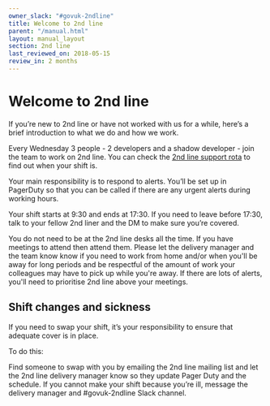 ```yaml
---
owner_slack: "#govuk-2ndline"
title: Welcome to 2nd line
parent: "/manual.html"
layout: manual_layout
section: 2nd line
last_reviewed_on: 2018-05-15
review_in: 2 months
---
```


# Welcome to 2nd line 

If you’re new to 2nd line or have not worked with us for a while, here’s a brief introduction to what we do and how we work. 

Every Wednesday 3 people - 2 developers and a shadow developer - join the team to work on 2nd line. You can check the [2nd line support rota](https://docs.google.com/spreadsheets/d/1OTVm_k6MDdCFN1EFzrKXWu4iIPI7uR9mssI8AMwn7lU/edit#gid=10) to find out when your shift is.  

Your main responsibility is to respond to alerts. You’ll be set up in PagerDuty so that you can be called if there are any urgent alerts during working hours. 

Your shift starts at 9:30 and ends at 17:30. If you need to leave before 17:30, talk to your fellow 2nd liner and the DM to make sure you’re covered.   

You do not need to be at the 2nd line desks all the time. If you have meetings to attend then attend them. Please let the delivery manager and the team know know if you need to work from home and/or when you'll be away for long periods and be respectful of the amount of work your colleagues may have to pick up while you're away. If there are lots of alerts, you'll need to prioritise 2nd line above your meetings. 

## Shift changes and sickness

If you need to swap your shift, it’s your responsibility to ensure that adequate cover is in place. 

To do this:

Find someone to swap with you by emailing the 2nd line mailing list and let the 2nd line delivery manager know so they update Pager Duty and the schedule.
If you cannot make your shift because you’re ill, message the delivery manager and #govuk-2ndline Slack channel.

